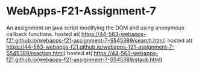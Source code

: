 # WebApps-F21-Assignment-7
An assignment on java script modifying the DOM and using anonymous callback functions.
hosted at( https://44-563-webapps-f21.github.io/webapps-f21-assignment-7-S545389/search.html)
hosted at( https://44-563-webapps-f21.github.io/webapps-f21-assignment-7-S545389/reaction.html)
hosted at( https://44-563-webapps-f21.github.io/webapps-f21-assignment-7-S545389/stack.html)
